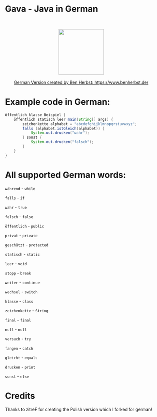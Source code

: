 # Gava - Java in German
<br>
<p align="center">
  <img src="https://user-images.githubusercontent.com/83538916/217952742-7c0c0431-3fc3-40de-bd34-71470847634c.png" width=150>
  </br>
   <br>
   <a href="https://www.benherbst.de/">German Version created by Ben Herbst: https://www.benherbst.de/</a>
   </br>
</p>

# Example code in German:

```java
öffentlich klasse Beispiel {
    öffentlich statisch leer main(String[] args) {
        zeichenkette alphabet = "abcdefghijklmnopqrstuvwxyz";
        falls (alphabet.istGleich(alphabet)) {
            System.out.drucken("wahr");
        } sonst {
            System.out.drucken("falsch");
        }
    }
}
```

# All supported German words:
`während` - `while`

`falls` - `if`

`wahr` - `true`

`falsch` - `false`

`öffentlich` - `public`

`privat` - `private`

`geschützt` - `protected`

`statisch` - `static`

`leer` - `void`

`stopp` - `break`

`weiter` - `continue`

`wechsel` - `switch`

`klasse` - `class`

`zeichenkette` - `String`

`final` - `final`

`null` - `null`

`versuch` - `try`

`fangen` - `catch`

`gleicht` - `equals`

`drucken` - `print`

`sonst` - `else`

# Credits
Thanks to zitreF for creating the Polish version which I forked for german!
